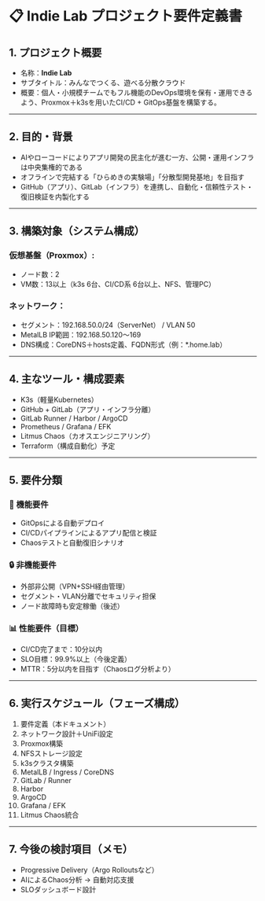 # 📋 Indie Lab プロジェクト要件定義書

## 1. プロジェクト概要
- 名称：**Indie Lab**
- サブタイトル：みんなでつくる、遊べる分散クラウド
- 概要：個人・小規模チームでもフル機能のDevOps環境を保有・運用できるよう、Proxmox＋k3sを用いたCI/CD + GitOps基盤を構築する。

---

## 2. 目的・背景
- AIやローコードによりアプリ開発の民主化が進む一方、公開・運用インフラは中央集権的である
- オフラインで完結する「ひらめきの実験場」「分散型開発基地」を目指す
- GitHub（アプリ）、GitLab（インフラ）を連携し、自動化・信頼性テスト・復旧検証を内製化する

---

## 3. 構築対象（システム構成）
### 仮想基盤（Proxmox）:
- ノード数：2
- VM数：13以上（k3s 6台、CI/CD系 6台以上、NFS、管理PC）

### ネットワーク：
- セグメント：192.168.50.0/24（ServerNet） / VLAN 50
- MetalLB IP範囲：192.168.50.120〜169
- DNS構成：CoreDNS＋hosts定義、FQDN形式（例：*.home.lab）

---

## 4. 主なツール・構成要素
- K3s（軽量Kubernetes）
- GitHub + GitLab（アプリ・インフラ分離）
- GitLab Runner / Harbor / ArgoCD
- Prometheus / Grafana / EFK
- Litmus Chaos（カオスエンジニアリング）
- Terraform（構成自動化）予定

---

## 5. 要件分類

### 🔧 機能要件
- GitOpsによる自動デプロイ
- CI/CDパイプラインによるアプリ配信と検証
- Chaosテストと自動復旧シナリオ

### 🔒 非機能要件
- 外部非公開（VPN+SSH経由管理）
- セグメント・VLAN分離でセキュリティ担保
- ノード故障時も安定稼働（後述）

### 📊 性能要件（目標）
- CI/CD完了まで：10分以内
- SLO目標：99.9%以上（今後定義）
- MTTR：5分以内を目指す（Chaosログ分析より）

---

## 6. 実行スケジュール（フェーズ構成）
1. 要件定義（本ドキュメント）
2. ネットワーク設計＋UniFi設定
3. Proxmox構築
4. NFSストレージ設定
5. k3sクラスタ構築
6. MetalLB / Ingress / CoreDNS
7. GitLab / Runner
8. Harbor
9. ArgoCD
10. Grafana / EFK
11. Litmus Chaos統合

---

## 7. 今後の検討項目（メモ）
- Progressive Delivery（Argo Rolloutsなど）
- AIによるChaos分析 → 自動対応支援
- SLOダッシュボード設計